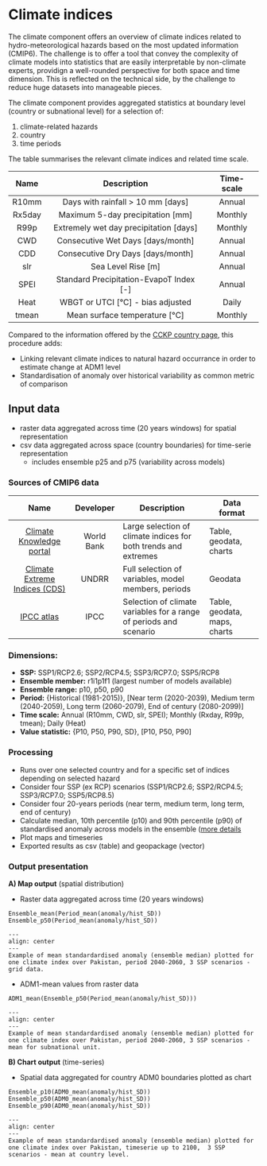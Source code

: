 # Climate indices

The climate component offers an overview of climate indices related to hydro-meteorological hazards based on the most updated information (CMIP6).
The challenge is to offer a tool that convey the complexity of climate models into statistics that are easily interpretable by non-climate experts, providign a well-rounded perspective for both space and time dimension.
This is reflected on the technical side, by the challenge to reduce huge datasets into manageable pieces.

The climate component provides aggregated statistics at boundary level (country or subnational level) for a selection of:
 1) climate-related hazards
 2) country
 3) time periods

The table summarises the relevant climate indices and related time scale. 

|   Name   |                  Description                  |  Time-scale  |
|:--------:|:---------------------------------------------:|:------------:|
| R10mm    | Days with rainfall > 10 mm [days]             |    Annual    |
| Rx5day   | Maximum 5-day precipitation [mm]              |    Monthly   |
| R99p     | Extremely wet day precipitation [days]  	   |    Monthly   |
| CWD      | Consecutive Wet Days [days/month]             |    Annual    |
| CDD      | Consecutive Dry Days [days/month]             |    Annual    |
| slr      | Sea Level Rise [m]                            |    Annual    |
| SPEI     | Standard Precipitation-EvapoT Index [-]       |    Annual    |
| Heat     | WBGT or UTCI [°C] - bias adjusted             |     Daily    |
| tmean    | Mean surface temperature [°C]                 |    Monthly   |

Compared to the information offered by the [CCKP country page](https://climateknowledgeportal.worldbank.org/country/pakistan/climate-data-projections), this procedure adds:
- Linking relevant climate indices to natural hazard occurrance in order to estimate change at ADM1 level
- Standardisation of anomaly over historical variability as common metric of comparison

## Input data
- raster data aggregated across time (20 years windows) for spatial representation
- csv data aggregated across space (country boundaries) for time-serie representation
  - includes ensemble p25 and p75 (variability across models)

### Sources of CMIP6 data

| **Name** | **Developer** | **Description** | **Data format** |
|:---:|:---:|---|---|
| [Climate Knowledge portal](https://climateknowledgeportal.worldbank.org) | World Bank | Large selection of climate indices for both trends and extremes | Table, geodata, charts |
| [Climate Extreme Indices (CDS)](https://cds.climate.copernicus.eu/cdsapp#!/dataset/sis-extreme-indices-cmip6) | UNDRR | Full selection of variables, model members, periods | Geodata |
| [IPCC atlas](https://interactive-atlas.ipcc.ch/regional-information) | IPCC | Selection of climate variables for a range of periods and scenario | Table, geodata, maps, charts |       

### Dimensions:
   - **SSP:** SSP1/RCP2.6; SSP2/RCP4.5; SSP3/RCP7.0; SSP5/RCP8
   - **Ensemble member:** r1i1p1f1 (largest number of models available)
   - **Ensemble  range:** p10, p50, p90
   - **Period:** {Historical (1981-2015)}, [Near term (2020-2039), Medium term (2040-2059), Long term (2060-2079), End of century (2080-2099)]
   - **Time scale:** Annual (R10mm, CWD, slr, SPEI); Monthly (Rxday, R99p, tmean); Daily (Heat) 
   - **Value statistic:** {P10, P50, P90, SD}, [P10, P50, P90] 

### Processing

- Runs over one selected country and for a specific set of indices depending on selected hazard
- Consider four SSP (ex RCP) scenarios (SSP1/RCP2.6; SSP2/RCP4.5; SSP3/RCP7.0; SSP5/RCP8.5)
- Consider four 20-years periods (near term, medium term, long term, end of century)
- Calculate median, 10th percentile (p10) and 90th percentile (p90) of standardised anomaly across models in the ensemble ([more details](https://climateinformation.org/confidence-and-robustness/how-to-interpret-agreement-ensemble-value-range/)
- Plot maps and timeseries
- Exported results as csv (table) and geopackage (vector)

### Output presentation

**A) Map output** (spatial distribution)
   - Raster data aggregated across time (20 years windows)
```
Ensemble_mean(Period_mean(anomaly/hist_SD))
Ensemble_p50(Period_mean(anomaly/hist_SD))
```
```{figure} images/ci_raw.png
---
align: center
---
Example of mean standardardised anomaly (ensemble median) plotted for one climate index over Pakistan, period 2040-2060, 3 SSP scenarios - grid data.
```

   - ADM1-mean values from raster data
```
ADM1_mean(Ensemble_p50(Period_mean(anomaly/hist_SD)))
```

```{figure} images/ci_adm.png
---
align: center
---
Example of mean standardardised anomaly (ensemble median) plotted for one climate index over Pakistan, period 2040-2060, 3 SSP scenarios - mean for subnational unit.
```

  
**B) Chart output** (time-series)
   - Spatial data aggregated for country ADM0 boundaries plotted as chart
```
Ensemble_p10(ADM0_mean(anomaly/hist_SD))
Ensemble_p50(ADM0_mean(anomaly/hist_SD))
Ensemble_p90(ADM0_mean(anomaly/hist_SD))
```

```{figure} images/ci_tseries.png
---
align: center
---
Example of mean standardardised anomaly (ensemble median) plotted for one climate index over Pakistan, timeserie up to 2100,  3 SSP scenarios - mean at country level.
```